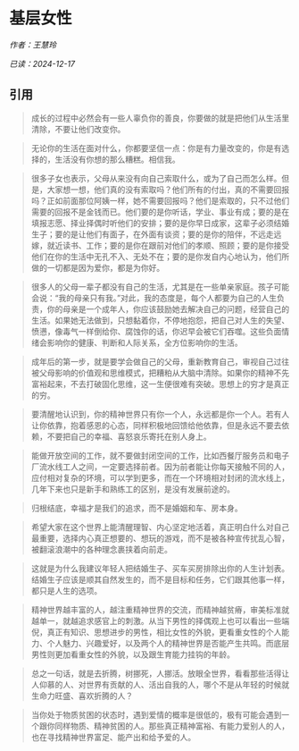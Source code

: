 # 基层女性

*作者：王慧玲*

*已读：2024-12-17*

## 引用

> 成长的过程中必然会有一些人辜负你的善良，你要做的就是把他们从生活里清除，不要让他们改变你。

> 无论你的生活在面对什么，你都要坚信一点：你是有力量改变的，你是有选择的，生活没有你想的那么糟糕。相信我。

> 很多子女也表示，父母从来没有向自己索取什么，或为了自己而怎么样。但是，大家想一想，他们真的没有索取吗？他们所有的付出，真的不需要回报吗？正如前面那位阿姨一样，她不需要回报吗？他们是索取的，只不过他们需要的回报不是金钱而已。他们要的是你听话，学业、事业有成；要的是在填报志愿、择业择偶时听他们的安排；要的是你早日成家，这辈子必须结婚生子；要的是让他们有面子，在外面有谈资；要的是你的陪伴，不远走远嫁，就近读书、工作；要的是你在跟前对他们的孝顺、照顾；要的是你接受他们在你的生活中无孔不入、无处不在；要的是你发自内心地认为，他们所做的一切都是因为爱你，都是为你好。

> 很多人的父母一辈子都没有自己的生活，尤其是在一些单亲家庭。孩子可能会说：“我的母亲只有我。”对此，我的态度是，每个人都要为自己的人生负责，你的母亲是一个成年人，你应该鼓励她去解决自己的问题，经营自己的生活。如果她无法做到，只想黏着你，不停地抱怨，把自己对人生的失望、愤懑，像毒气一样倒给你、腐蚀你的话，你迟早会被它们吞噬。这些负面情绪会影响你的健康、判断和人际关系，全方位影响你的生活。

> 成年后的第一步，就是要学会做自己的父母，重新教育自己，审视自己过往被父母影响的价值观和思维模式，把糟粕从大脑中清除。如果你的精神不先富裕起来，不去打破固化思维，这一生便很难有突破。思想上的穷才是真正的穷。

> 要清醒地认识到，你的精神世界只有你一个人，永远都是你一个人。若有人让你依靠，抱着感恩的心态，同样积极地回馈给他依靠，但是永远不要去依赖，不要把自己的幸福、喜怒哀乐寄托在别人身上。

> 能做开放空间的工作，就不要做封闭空间的工作，比如西餐厅服务员和电子厂流水线工人之间，一定要选择前者。因为前者能让你每天接触不同的人，应付相对复杂的环境，可以学到更多，而在一个环境相对封闭的流水线上，几年下来也只是新手和熟练工的区别，是没有发展前途的。

> 归根结底，幸福才是我们的追求，而不是婚姻和车、房本身。

> 希望大家在这个世界上能清醒理智、内心坚定地活着，真正明白什么对自己最重要，选择内心真正想要的、想玩的游戏，而不是被各种宣传扰乱心智，被翻滚浪潮中的各种理念裹挟着向前走。

> 这就是为什么我建议年轻人把结婚生子、买车买房排除出你的人生计划表。结婚生子应该是顺其自然发生的，而不是目标和任务，它们跟其他事一样，都只是人生的选项。

> 精神世界越丰富的人，越注重精神世界的交流，而精神越贫瘠，审美标准就越单一，就越追求感官上的刺激。从当下男性的择偶观上也可以看出一些端倪，真正有知识、思想进步的男性，相比女性的外貌，更看重女性的个人能力、个人魅力、兴趣爱好，以及两个人的精神世界是否能产生共鸣。而底层男性则更加看重女性的外貌，以及跟生育能力挂钩的年龄。

> 总之一句话，就是去折腾，树挪死，人挪活。放眼全世界，看看那些活得让人仰慕的人、对世界有贡献的人、活出自我的人，哪个不是从年轻的时候就生命力旺盛、喜欢折腾的人？

> 当你处于物质贫困的状态时，遇到爱情的概率是很低的，极有可能会遇到一个跟你同样物质、精神贫困的人。那些真正精神富裕、有能力爱别人的人，也在寻找精神世界富足、能产出和给予爱的人。
